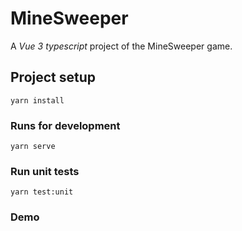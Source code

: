 # MineSweeper

A _Vue 3_ _typescript_ project of the MineSweeper game.

## Project setup

```
yarn install
```

### Runs for development

```
yarn serve
```

### Run unit tests

```
yarn test:unit
```

### Demo
